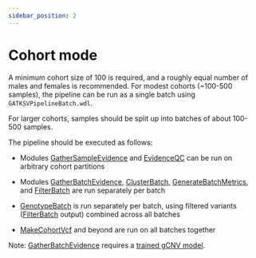 ```yaml
---
sidebar_position: 2
---
```


# Cohort mode

A minimum cohort size of 100 is required, and a roughly equal 
number of males and females is recommended. For modest cohorts 
(~100-500 samples), the pipeline can be run as a single batch 
using `GATKSVPipelineBatch.wdl`.

For larger cohorts, samples should be split up into batches of 
about 100-500 samples. 

The pipeline should be executed as follows:

- Modules [GatherSampleEvidence](/docs/modules/gse) and 
  [EvidenceQC](/docs/modules/eqc) can be run on arbitrary cohort partitions

- Modules [GatherBatchEvidence](/docs/modules/gbe), 
  [ClusterBatch](/docs/modules/cb), [GenerateBatchMetrics](/docs/modules/gbm), 
  and [FilterBatch](/docs/modules/fb) are run separately per batch

- [GenotypeBatch](/docs/modules/gb) is run separately per batch, 
  using filtered variants ([FilterBatch](/docs/modules/fb) output) combined across all batches

- [MakeCohortVcf](/docs/modules/cvcf) and beyond are run on all batches together

Note: [GatherBatchEvidence](/docs/modules/gbe) requires a [trained gCNV model](/docs/modules/gcnv).

